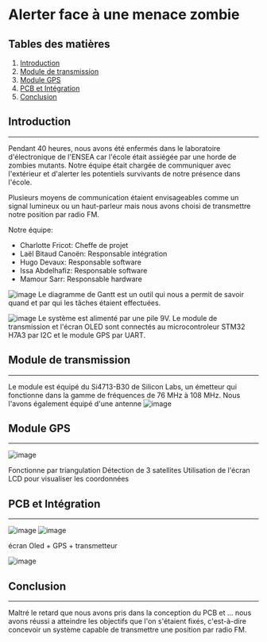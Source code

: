 # Alerter face à une menace zombie
## Tables des matières
1. [Introduction](#introduction)
2. [Module de transmission](#module-de-transmission)
3. [Module GPS](#module-gps)
4. [PCB et Intégration](#pcb-et-integration)
6. [Conclusion](#conclusion)

## Introduction
***
Pendant 40 heures, nous avons été enfermés dans le laboratoire d'électronique de l'ENSEA car l'école était assiégée par une horde de zombies mutants. Notre équipe était chargée de communiquer avec l'extérieur et d'alerter les potentiels survivants de notre présence dans l'école. 

Plusieurs moyens de communication étaient envisageables comme un signal lumineux ou un haut-parleur mais nous avons choisi de transmettre notre position par radio FM. 

Notre équipe:
* Charlotte Fricot: Cheffe de projet
* Laël Bitaud Canoën: Responsable intégration
* Hugo Devaux: Responsable software
* Issa Abdelhafiz: Responsable software
* Mamour Sarr: Responsable hardware


![image](https://github.com/charfric/zombieAlerte/assets/131167268/99f67354-4a6b-4ab1-90fe-083f3215a94f)
Le diagramme de Gantt est un outil qui nous a permit de savoir quand et par qui les tâches étaient effectuées. 


![image](https://github.com/charfric/zombieAlerte/assets/131167268/bb358cb1-8307-4a8a-9511-236f46ea0c3f)
Le système est alimenté par une pile 9V.
Le module de transmission et l'écran OLED sont connectés au microcontroleur STM32 H7A3 par I2C et le module GPS par UART. 

## Module de transmission
***

Le module est équipé du Si4713-B30 de Silicon Labs, un émetteur qui fonctionne dans la gamme de fréquences de 76 MHz à 108 MHz. Nous l'avons également équipé d'une antenne
![image](https://github.com/charfric/zombieAlerte/assets/131167268/9993d75a-634f-43ab-b8bc-04a138126301)

## Module GPS
***

![image](https://github.com/charfric/zombieAlerte/assets/131167268/ba7b957d-3ee0-41a8-8051-10d28480dd1a)

Fonctionne par triangulation 
Détection de 3 satellites 
Utilisation de l'écran LCD pour visualiser les coordonnées

## PCB et Intégration
***
![image](https://github.com/charfric/zombieAlerte/assets/131167268/e4ee2714-3d4f-49ac-8e07-b9a54489b3b3)
![image](https://github.com/charfric/zombieAlerte/assets/131167268/9ea12099-3afa-4211-b86a-64b5ce62e172)
 

écran Oled + GPS + transmetteur 

![image](https://github.com/charfric/zombieAlerte/assets/131167268/b2ab9a4a-b8d5-45fa-809a-c1bc75e7e64b)


## Conclusion
***
Maltré le retard que nous avons pris dans la conception du PCB et ... nous avons réussi a atteindre les objectifs que l'on s'étaient fixés, c'est-à-dire concevoir un système capable de transmettre une position par radio FM. 
